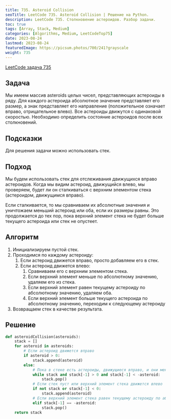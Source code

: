 ```yaml
---
title: 735. Asteroid Collision
seoTitle: LeetCode 735. Asteroid Collision | Решение на Python.
description: LeetCode 735. Столкновение астероидов. Разбор задачи.
toc: true
tags: [Array, Stack, Medium]
categories: [Algorithms, Medium, LeetCodeTop75]
date: 2023-08-24
lastmod: 2023-08-24
featuredImage: https://picsum.photos/700/241?grayscale
weight: 735
---
```


[LeetCode задача 735](<https://leetcode.com/problems/asteroid-collision/>)

## Задача

Мы имеем массив asteroids целых чисел, представляющих астероиды в ряду. Для каждого астероида абсолютное значение представляет его размер, а знак представляет его направление (положительное означает вправо, отрицательное влево). Все астероиды движутся с одинаковой скоростью. Необходимо определить состояние астероидов после всех столкновений.

## Подсказки

Для решения задачи можно использовать стек.

## Подход

Мы будем использовать стек для отслеживания движущихся вправо астероидов. Когда мы видим астероид, движущийся влево, мы проверяем, будет ли он сталкиваться с верхним элементом стека (астероидом, движущимся вправо).

Если сталкивается, то мы сравниваем их абсолютные значения и уничтожаем меньший астероид или оба, если их размеры равны. Это продолжается до тех пор, пока верхний элемент стека не будет больше текущего астероида или стек не опустеет.

## Алгоритм

1. Инициализируем пустой стек.
1. Проходимся по каждому астероиду:
   1. Если астероид движется вправо, просто добавляем его в стек.
   2. Если астероид движется влево:
      1. Сравниваем его с верхним элементом стека.
      2. Если верхний элемент меньше по абсолютному значению, удаляем его из стека.
      3. Если верхний элемент равен текущему астероиду по абсолютному значению, удаляем оба.
      4. Если верхний элемент больше текущего астероида по абсолютному значению, переходим к следующему астероиду
2. Возвращаем стек в качестве результата.

## Решение

```python
def asteroidCollision(asteroids):
    stack = []
    for asteroid in asteroids:
        # Если астероид движется вправо
        if asteroid > 0:
            stack.append(asteroid)
        else:
            # Пока в стеке есть астероиды, движущиеся вправо, и они меньше текущего астероида по абсолютному значению
            while stack and stack[-1] > 0 and stack[-1] < -asteroid:
                stack.pop()
            # Если стек пуст или верхний элемент стека движется влево
            if not stack or stack[-1] < 0:
                stack.append(asteroid)
            # Если верхний элемент стека равен текущему астероиду по абсолютному значению
            elif stack[-1] == -asteroid:
                stack.pop()
    return stack
```
